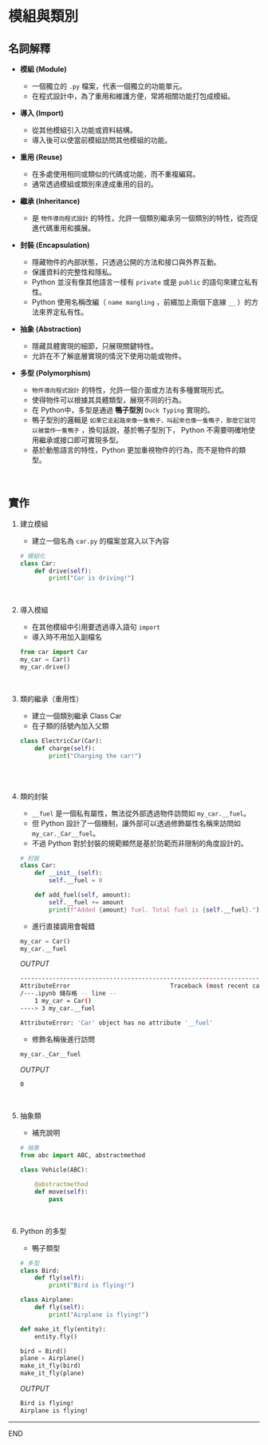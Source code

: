 # 模組與類別

## 名詞解釋

- **模組 (Module)**

  - 一個獨立的 `.py` 檔案，代表一個獨立的功能單元。
  - 在程式設計中，為了重用和維護方便，常將相關功能打包成模組。
- **導入 (Import)**

  - 從其他模組引入功能或資料結構。
  - 導入後可以使當前模組訪問其他模組的功能。
- **重用 (Reuse)**

  - 在多處使用相同或類似的代碼或功能，而不重複編寫。
  - 通常透過模組或類別來達成重用的目的。
- **繼承 (Inheritance)**

  - 是 `物件導向程式設計` 的特性，允許一個類別繼承另一個類別的特性，從而促進代碼重用和擴展。
- **封裝 (Encapsulation)**

  - 隱藏物件的內部狀態，只透過公開的方法和接口與外界互動。
  - 保護資料的完整性和隱私。
  - Python 並沒有像其他語言一樣有 `private` 或是 `public` 的語句來建立私有性。
  - Python 使用名稱改編（ `name mangling` ，前綴加上兩個下底線 `__` ）的方法來界定私有性。
- **抽象 (Abstraction)**

  - 隱藏具體實現的細節，只展現關鍵特性。
  - 允許在不了解底層實現的情況下使用功能或物件。
- **多型 (Polymorphism)**

  - `物件導向程式設計` 的特性，允許一個介面或方法有多種實現形式。
  - 使得物件可以根據其具體類型，展現不同的行為。
  - 在 Python中，多型是通過 **鴨子型別** `Duck Typing` 實現的。
  - 鴨子型別的邏輯是 `如果它走起路來像一隻鴨子、叫起來也像一隻鴨子，那麼它就可以被當作一隻鴨子` ，換句話說，基於鴨子型別下， Python 不需要明確地使用繼承或接口即可實現多型。
  - 基於動態語言的特性，Python 更加重視物件的行為，而不是物件的類型。

</br>

## 實作

1. 建立模組

   - 建立一個名為 `car.py` 的檔案並寫入以下內容

   ```python
   # 模組化
   class Car:
       def drive(self):
           print("Car is driving!")
   ```

</br>

2. 導入模組

   - 在其他模組中引用要透過導入語句 `import`
   - 導入時不用加入副檔名

   ```python
   from car import Car
   my_car = Car()
   my_car.drive()
   ```

</br>

3. 類的繼承（重用性）

   - 建立一個類別繼承 Class Car
   - 在子類的括號內加入父類

   ```python
   class ElectricCar(Car):
       def charge(self):
           print("Charging the car!")
   ```

</br>

</br>

4. 類的封裝

   - `__fuel` 是一個私有屬性，無法從外部透過物件訪問如 `my_car.__fuel`。
   - 但 Python 設計了一個機制，讓外部可以透過修飾屬性名稱來訪問如 `my_car._Car__fuel`。
   - 不過 Python 對於封裝的規範顯然是基於防範而非限制的角度設計的。

   ```python
   # 封裝
   class Car:
       def __init__(self):
           self.__fuel = 0

       def add_fuel(self, amount):
           self.__fuel += amount
           print(f"Added {amount} fuel. Total fuel is {self.__fuel}.")
   ```

   - 進行直接調用會報錯

   ```python
   my_car = Car()
   my_car.__fuel
   ```

   _OUTPUT_

   ```bash
   ---------------------------------------------------------------------------
   AttributeError                            Traceback (most recent call last)
   /---.ipynb 儲存格 -- line --
       1 my_car = Car()
   ----> 3 my_car.__fuel

   AttributeError: 'Car' object has no attribute '__fuel'
   ```

   - 修飾名稱後進行訪問

   ```python
   my_car._Car__fuel
   ```

   _OUTPUT_

   ```bash
   0
   ```

</br>

5. 抽象類

   - 補充說明

   ```python
   # 抽象
   from abc import ABC, abstractmethod

   class Vehicle(ABC):

       @abstractmethod
       def move(self):
           pass
   ```

</br>

6. Python 的多型

   - 鴨子類型

   ```python
   # 多型
   class Bird:
       def fly(self):
           print("Bird is flying!")

   class Airplane:
       def fly(self):
           print("Airplane is flying!")

   def make_it_fly(entity):
       entity.fly()

   bird = Bird()
   plane = Airplane()
   make_it_fly(bird)  
   make_it_fly(plane) 
   ```

   _OUTPUT_

   ```bash
   Bird is flying!
   Airplane is flying!
   ```

---

END
